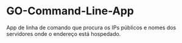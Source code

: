 # GO-Command-Line-App
App de linha de comando que procura os IPs públicos e nomes dos servidores onde o endereço está hospedado.
